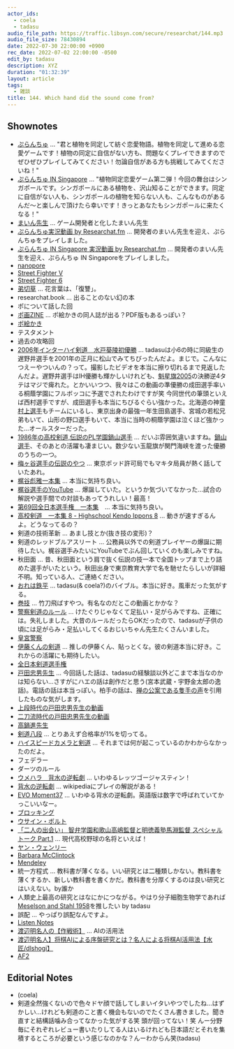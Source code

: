 ```yaml
---
actor_ids:
  - coela
  - tadasu
audio_file_path: https://traffic.libsyn.com/secure/researchat/144.mp3 
audio_file_size: 78430894
date: 2022-07-30 22:00:00 +0900
rec_date: 2022-07-02 22:00:00 -0500
edit_by: tadasu
description: XYZ
duration: "01:32:39"
layout: article
tags:
  - 雑談
title: 144. Which hand did the sound come from?
---
```

## Shownotes
- [ぷらんちゅ](https://novelgame.jp/games/show/6590) ... "君と植物を同定して紡ぐ恋愛物語。植物を同定して進める恋愛ゲームです！植物の同定に自信がない方も、問題なくプレイできますのでぜひぜひプレイしてみてください！勿論自信がある方も挑戦してみてくださいね！"
- [ぷらんちゅ IN Singapore](https://novelgame.jp/games/show/6720) ... "植物同定恋愛ゲーム第二弾！今回の舞台はシンガポールです。シンガポールにある植物を、沢山知ることができます。同定に自信がない人も、シンガポールの植物を知らない人も、こんなものがあるんだ～と楽しんで頂けたら幸いです！きっとあなたもシンガポールに来たくなる！"
- [まいん先生](https://twitter.com/ArmnieBIO) ... ゲーム開発者と化したまいん先生
- [ぷらんちゅ実況動画 by Researchat.fm](https://www.youtube.com/watch?v=d4YMrm3OHfg) ... 開発者のまいん先生を迎え、ぷらんちゅをプレイしました。
- [ぷらんちゅ IN Singapore 実況動画 by Researchat.fm](https://www.youtube.com/watch?v=cfDoPrgAgQU&ab_channel=Researchatfm) ... 開発者のまいん先生を迎え、ぷらんちゅ IN Singaporeをプレイしました。
- [nanopore](https://nanoporetech.com/)
- [Street Fighter V](https://www.capcom.co.jp/sfv/)
- [Street Fighter 6](https://www.streetfighter.com/6/ja-jp/)
- [弟切草](https://ja.wikipedia.org/wiki/%E5%BC%9F%E5%88%87%E8%8D%89_(%E3%82%B2%E3%83%BC%E3%83%A0)) ... 花言葉は、「復讐」。
- researchat.book ... 出ることのない幻の本
- ポについて話した回
- [ポ画ZINE](https://twitter.com/trickolo/status/1551511814592008192) ... ポ絵かきの同人誌が出る？PDF版もあるっぽい？
- [ポ絵かき](https://twitter.com/hashtag/%E3%83%9D%E7%B5%B5%E3%81%8B%E3%81%8D?src=hashtag_click)
- テスタメント
- 過去の攻略回
- [2006年インターハイ剣道　水戸葵陵初優勝](https://www.youtube.com/watch?v=OEazmD2JCNs&ab_channel=sekikawaj.) ... tadasuは小6の時に同級生の遅野井選手を2001年の正月に松山でみてちびったんだよ。まじで。こんなにつえーやついんの？って。撮影したビデオを本当に擦り切れるまで見返したんだよ。遅野井選手はIH優勝も輝かしいけれども、[魁星旗2005](https://plaza.rakuten.co.jp/kendouakita/diary/200504010000/)の決勝逆4タテはマジで痺れた。とかいいつつ、我々はこの動画の準優勝の成田選手率いる桐蔭学園にフルボッコに予選でされたわけですが笑 今同世代の筆頭といえば西村選手ですが、成田選手も本当にちびるぐらい強かった。北海道の神童[村上選手](https://www.ouhs.jp/department/teacher/murakami_r/)もチームにいるし、東京出身の最強一年生田島選手、宮城の若松兄弟もいて、山形の野口選手もいて、本当に当時の桐蔭学園は泣くほど強かった...オールスターだった。
- [1986年の高校剣道,伝説のPL学園鍋山選手](https://www.youtube.com/watch?v=jaEVsg5D4RI&ab_channel=%E9%81%93%E5%89%A3) ... だいぶ雰囲気違いますね。[鍋山選手](https://ja.wikipedia.org/wiki/%E9%8D%8B%E5%B1%B1%E9%9A%86%E5%BC%98)、そのあとの活躍も凄まじい。数少ない玉龍旗が関門海峡を渡った優勝のうちの一つ。
- [梅ヶ谷選手の伝説のやつ](https://www.youtube.com/watch?v=ikEZyiCFYlU&ab_channel=dodaichi85) ... 東京ポッド許可局でもマキタ局員が熱く話していたあれ。
- [梶谷彪雅一本集](https://www.youtube.com/watch?v=pjMV5gspFN8&ab_channel=%E6%A2%B6%E8%B0%B7%E5%BD%AA%E9%9B%85-%E5%89%A3%E9%81%93KENDO-) ... 本当に気持ち良い。
- [梶谷選手のYouTube](https://www.youtube.com/channel/UCWiPe-7SIfUwIxPxJ0gN2yA) ... 爆誕していた。というか気づいてなかった...試合の解説や選手間での対談もあってうれしい！最高！
- [第69回全日本選手権　一本集](https://www.youtube.com/watch?v=Z2f2u5GqULw&ab_channel=%E4%B8%8D%E5%8B%95%E5%BF%83)　... 本当に気持ち良い。
- [高校剣道　一本集 8 - Highschool Kendo Ippons 8](https://www.youtube.com/watch?v=21DG9jt_Yks&ab_channel=dodaichi85) ... 動きが速すぎるんよ。どうなってるの？
- 剣道の技術革新 ... あまし技とか(抜き技の変形)？
- 剣道のレッドブルアスリート ... 公務員以外での剣道プレイヤーの爆誕に期待したい。梶谷選手みたいにYouTubeでぶん回していくのも楽しみですね。
- 秋田面 ... 昔、秋田面という肩で抜く伝説の技一本で全国トップまで上り詰めた選手がいたという。秋田出身で東京教育大学で名を馳せたらしいが詳細不明。知っている人、ご連絡ください。
- [おれは鉄平](https://www.amazon.co.jp/%E3%81%8A%E3%82%8C%E3%81%AF%E9%89%84%E5%85%B5-1-%E8%AC%9B%E8%AB%87%E7%A4%BE%E6%BC%AB%E7%94%BB%E6%96%87%E5%BA%AB-%E3%81%A1%E3%81%B0-%E3%81%A6%E3%81%A4%E3%82%84/dp/4063600068) ... tadasu(& coela?)のバイブル。本当に好き。風車だった気がする。
- [巻技](https://youtu.be/sdQ-4cvku64) ... 竹刀飛ばすやつ。有名なのだとこの動画とかかな？
- [警察剣道のルール](https://kendo-armor.com/kendo-tripped/) ... けたぐりじゃなくて足払い・足がらみですね、正確には。失礼しました。大昔のルールだったらOKだったので、tadasuが子供の頃には足がらみ・足払いしてくるおじいちゃん先生たくさんいました。
- [皇宮警察](https://www.npa.go.jp/kougu/outline/index.html)
- [伊藤くんの剣道](https://www.youtube.com/watch?v=yJt556fQbhk&ab_channel=%E5%85%AB%E7%8E%8B%E5%AD%90%E5%89%A3%E3%82%AD%E3%83%81) ... 推しの伊藤くん、貼っとくな。彼の剣道本当に好き。これからの活躍にも期待したい。
- [全日本剣道選手権](https://ja.wikipedia.org/wiki/%E5%85%A8%E6%97%A5%E6%9C%AC%E5%89%A3%E9%81%93%E9%81%B8%E6%89%8B%E6%A8%A9%E5%A4%A7%E4%BC%9A)
- [戸田忠男先生](https://ja.wikipedia.org/wiki/%E6%88%B8%E7%94%B0%E5%BF%A0%E7%94%B7_(%E5%89%A3%E9%81%93%E5%AE%B6)) ... 今回話した話は、tadasuの経験談以外どこまで本当なのかは知らない...さすがにハエの話は創作だと思う(宮本武蔵・宇野金太郎の逸話)。電話の話は本当っぽい。柏手の話は、[禅の公案である隻手の声](https://ja.wikipedia.org/wiki/%E9%9A%BB%E6%89%8B%E3%81%AE%E5%A3%B0)を引用したものな気がします。
- [上段時代の戸田忠男先生の動画](https://www.youtube.com/watch?v=vCsr8iA0PAI&ab_channel=ittoOgami)
- [二刀流時代の戸田忠男先生の動画](https://www.youtube.com/watch?v=SRxcR71GnEo&ab_channel=%E6%AD%A6%E3%81%AE%E9%AD%82%EF%BD%9E%E7%9C%9F%E5%89%A3%E9%81%93ch)
- [高鍋進先生](https://ja.wikipedia.org/wiki/%E9%AB%98%E9%8D%8B%E9%80%B2)
- [剣道八段](https://www.kendo.or.jp/examination/kendo-8dan/) ... とりあえず合格率が1%を切ってる。
- [ハイスピードカメラと剣道](https://www.youtube.com/watch?v=Wmeb6JFEZEw&ab_channel=himitsunosenshi) ... それまでは何が起こっているのかわからなかったのだよ。
- フェデラー
- ダーツのルール
- [ウメハラ　背水の逆転劇](https://www.youtube.com/watch?v=fTyewgmEoGU&ab_channel=garanazin) ... いわゆるレッツゴージャスティン！
- [背水の逆転劇](https://ja.wikipedia.org/wiki/%E8%83%8C%E6%B0%B4%E3%81%AE%E9%80%86%E8%BB%A2%E5%8A%87) ... wikipediaにプレイの解説がある！
- [EVO Moment37](https://en.wikipedia.org/wiki/Evo_Moment_37) ... いわゆる背水の逆転劇。英語版は数字で呼ばれていてかっこいいなー。
- [ブロッキング](https://kakuge.com/wiki/pages/%E3%83%96%E3%83%AD%E3%83%83%E3%82%AD%E3%83%B3%E3%82%B0)
- [ウサイン・ボルト](https://ja.wikipedia.org/wiki/%E3%82%A6%E3%82%B5%E3%82%A4%E3%83%B3%E3%83%BB%E3%83%9C%E3%83%AB%E3%83%88)
- [「二人の出会い」 智弁学園和歌山高嶋監督と明徳義塾馬淵監督 スペシャルトーク Part.1](https://www.youtube.com/watch?v=CQfmcK29ntg&ab_channel=ABC%E3%83%86%E3%83%AC%E3%83%93%E3%80%90%E5%85%AC%E5%BC%8F%E3%80%91) ... 現代高校野球の名将といえば！
- [ヤン・ウェンリー](https://ja.wikipedia.org/wiki/%E3%83%A4%E3%83%B3%E3%83%BB%E3%82%A6%E3%82%A7%E3%83%B3%E3%83%AA%E3%83%BC)
- [Barbara McClintock](https://en.wikipedia.org/wiki/Barbara_McClintock)
- [Mendeley](https://www.mendeley.com/)
- 統一方程式 … 教科書が薄くなる。いい研究とは二種類しかない。教科書を薄くするか、新しい教科書を書くかだ。教科書を分厚くするのは良い研究とはいえない。by誰か
- 人類史上最高の研究とはなにかにつながる。やはり分子細胞生物学であれば[Meselson and Stahl 1958](https://www.ncbi.nlm.nih.gov/pmc/articles/PMC528642/)を推したい by tadasu
- 誤配 ... やっぱり誤配なんですよ。
- [Listen Notes](https://www.listennotes.com/)
- [渡辺明名人の【作戦術】](https://www.youtube.com/watch?v=ax7scP3I4ic&ab_channel=%E6%88%B8%E8%BE%BA%E3%83%81%E3%83%A3%E3%83%B3%E3%83%8D%E3%83%AB) ... AIの活用法
- [渡辺明名人】将棋AIによる序盤研究とは？名人による将棋AI活用法【水匠/dlshogi】](https://www.youtube.com/watch?v=LFH4v0SokpI&ab_channel=%E9%9B%BB%E7%AB%9C%E6%88%A6%E5%85%AC%E5%BC%8F%E3%83%81%E3%83%A3%E3%83%B3%E3%83%8D%E3%83%AB)
- [AF2](https://www.deepmind.com/research/highlighted-research/alphafold)

## Editorial Notes
- (coela)
- 剣道全然強くないので色々ドヤ顔で話してしまいイタいやつでしたね...はずかしい...けれども剣道のこと書く機会もないのでたくさん書きました。聞き直すと結構話噛み合ってなかった気がする笑 頭が回ってない！笑 んー分野毎にそれぞれレビュー書いたりしてる人はいるけれども日本語だとそれを集積するところが必要という感じなのかな？んーわからん笑(tadasu)
